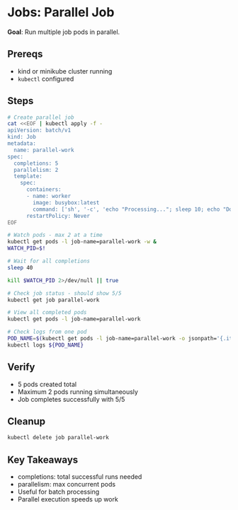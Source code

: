 # Jobs: Parallel Job

**Goal**: Run multiple job pods in parallel.

## Prereqs

- kind or minikube cluster running
- `kubectl` configured

## Steps

```bash
# Create parallel job
cat <<EOF | kubectl apply -f -
apiVersion: batch/v1
kind: Job
metadata:
  name: parallel-work
spec:
  completions: 5
  parallelism: 2
  template:
    spec:
      containers:
      - name: worker
        image: busybox:latest
        command: ['sh', '-c', 'echo "Processing..."; sleep 10; echo "Done!"']
      restartPolicy: Never
EOF

# Watch pods - max 2 at a time
kubectl get pods -l job-name=parallel-work -w &
WATCH_PID=$!

# Wait for all completions
sleep 40

kill $WATCH_PID 2>/dev/null || true

# Check job status - should show 5/5
kubectl get job parallel-work

# View all completed pods
kubectl get pods -l job-name=parallel-work

# Check logs from one pod
POD_NAME=$(kubectl get pods -l job-name=parallel-work -o jsonpath='{.items[0].metadata.name}')
kubectl logs ${POD_NAME}
```

## Verify

- 5 pods created total
- Maximum 2 pods running simultaneously
- Job completes successfully with 5/5

## Cleanup

```bash
kubectl delete job parallel-work
```

## Key Takeaways

- completions: total successful runs needed
- parallelism: max concurrent pods
- Useful for batch processing
- Parallel execution speeds up work
